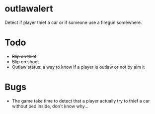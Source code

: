 # outlawalert
Detect if player thief a car or if someone use a firegun somewhere.

# Todo #

* ~~Blip on thief~~
* ~~Blip on shoot~~
* Outlaw status: a way to know if a player is outlaw or not by aim it


# Bugs #

* The game take time to detect that a player actually try to thief a car without ped inside, don't know why...
